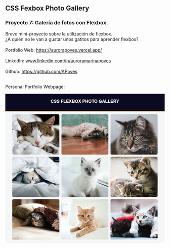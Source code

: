 ## CSS Fexbox Photo Gallery
### Proyecto 7: Galería de fotos con Flexbox.

Breve mini-proyecto sobre la utilización de flexbox. 
<br>
¿A quién no le van a gustar unos gatitos para aprender flexbox? 
<br>
<br>
  Portfolio Web: https://aurorapoves.vercel.app/
<br>
<br>
  LinkedIn: www.linkedin.com/in/auroramarinapoves
<br>
<br>
  Github: https://github.com/APoves
<br>
<br>

  Personal Portfolio Webpage:

![Personal Portfolio Webpage](https://github.com/APoves/Responsive-Web-Design/blob/main/07%20CSS%20Flexbox%20Photo%20Gallery/cssflexboxphotogallery.png)
